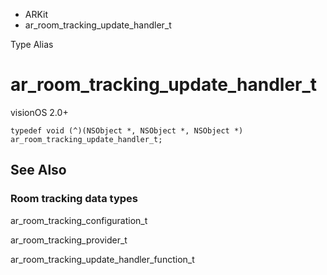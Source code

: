

- ARKit
-  ar_room_tracking_update_handler_t 

Type Alias

# ar_room_tracking_update_handler_t

visionOS 2.0+

``` source
typedef void (^)(NSObject *, NSObject *, NSObject *) ar_room_tracking_update_handler_t;
```

## See Also

### Room tracking data types

ar_room_tracking_configuration_t

ar_room_tracking_provider_t

ar_room_tracking_update_handler_function_t

